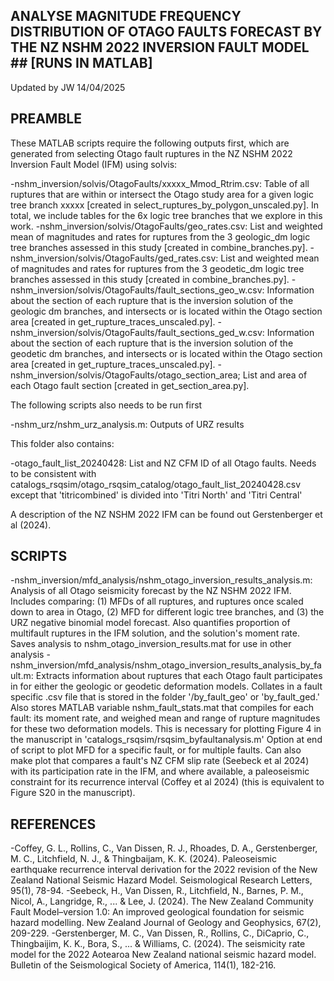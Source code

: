 ## ANALYSE MAGNITUDE FREQUENCY DISTRIBUTION OF OTAGO FAULTS FORECAST BY THE NZ NSHM 2022 INVERSION FAULT MODEL ## [RUNS IN MATLAB]

Updated by JW 14/04/2025

## PREAMBLE ##

These MATLAB scripts require the following outputs first, which are generated from selecting Otago fault ruptures in the NZ NSHM 2022 Inversion Fault Model (IFM) using solvis:

-nshm_inversion/solvis/OtagoFaults/xxxxx_Mmod_Rtrim.csv: Table of all ruptures that are within or intersect the Otago study area for a given logic tree branch xxxxx [created in select_ruptures_by_polygon_unscaled.py]. In total, we include tables for the 6x logic tree branches that we explore in this work.
-nshm_inversion/solvis/OtagoFaults/geo_rates.csv: List and weighted mean of magnitudes and rates for ruptures from the 3 geologic_dm logic tree branches assessed in this study [created in combine_branches.py]. 
-nshm_inversion/solvis/OtagoFaults/ged_rates.csv: List and weighted mean of magnitudes and rates for ruptures from the 3 geodetic_dm logic tree branches assessed in this study [created in combine_branches.py]. 
-nshm_inversion/solvis/OtagoFaults/fault_sections_geo_w.csv: Information about the section of each rupture that is the inversion solution of the geologic dm branches, and intersects or is located within the Otago section area [created in get_rupture_traces_unscaled.py]. 
-nshm_inversion/solvis/OtagoFaults/fault_sections_ged_w.csv: Information about the section of each rupture that is the inversion solution of the geodetic dm branches, and intersects or is located within the Otago section area [created in get_rupture_traces_unscaled.py]. 
-nshm_inversion/solvis/OtagoFaults/otago_section_area; List and area of each Otago fault section [created in get_section_area.py].

The following scripts also needs to be run first

-nshm_urz/nshm_urz_analysis.m: Outputs of URZ results

This folder also contains:

-otago_fault_list_20240428: List and NZ CFM ID of all Otago faults. Needs to be consistent with catalogs_rsqsim/otago_rsqsim_catalog/otago_fault_list_20240428.csv except that 'titricombined' is divided into 'Titri North' and 'Titri Central'

A description of the NZ NSHM 2022 IFM can be found out Gerstenberger et al (2024).

## SCRIPTS ##

-nshm_inversion/mfd_analysis/nshm_otago_inversion_results_analysis.m: Analysis of all Otago seismicity forecast by the NZ NSHM 2022 IFM. Includes comparing: (1) MFDs of all ruptures, and ruptures once scaled down to area in Otago, (2) MFD for different logic tree branches, and (3) the URZ negative binomial model forecast. Also quantifies proportion of multifault ruptures in the IFM solution, and the solution's moment rate. Saves analysis to nshm_otago_inversion_results.mat for use in other analysis
-nshm_inversion/mfd_analysis/nshm_otago_inversion_results_analysis_by_fault.m: Extracts information about ruptures that each Otago fault participates in for either the geologic or geodetic deformation models. Collates in a fault specific .csv file that is stored in the folder '/by_fault_geo' or 'by_fault_ged.' Also stores MATLAB variable nshm_fault_stats.mat that compiles for each fault: its moment rate, and weighed mean and range of rupture magnitudes for these two deformation models. This is necessary for plotting Figure 4 in the manuscript in 'catalogs_rsqsim/rsqsim_byfaultanalysis.m' Option at end of script to plot MFD for a specific fault, or for multiple faults. Can also make plot that compares a fault's NZ CFM slip rate (Seebeck et al 2024) with its participation rate in the IFM, and where available, a paleoseismic constraint for its recurrence interval (Coffey et al 2024) (this is equivalent to Figure S20 in the manuscript).


## REFERENCES ## 

-Coffey, G. L., Rollins, C., Van Dissen, R. J., Rhoades, D. A., Gerstenberger, M. C., Litchfield, N. J., & Thingbaijam, K. K. (2024). Paleoseismic earthquake recurrence interval derivation for the 2022 revision of the New Zealand National Seismic Hazard Model. Seismological Research Letters, 95(1), 78-94.
-Seebeck, H., Van Dissen, R., Litchfield, N., Barnes, P. M., Nicol, A., Langridge, R., ... & Lee, J. (2024). The New Zealand Community Fault Model–version 1.0: An improved geological foundation for seismic hazard modelling. New Zealand Journal of Geology and Geophysics, 67(2), 209-229.
-Gerstenberger, M. C., Van Dissen, R., Rollins, C., DiCaprio, C., Thingbaijim, K. K., Bora, S., ... & Williams, C. (2024). The seismicity rate model for the 2022 Aotearoa New Zealand national seismic hazard model. Bulletin of the Seismological Society of America, 114(1), 182-216.
